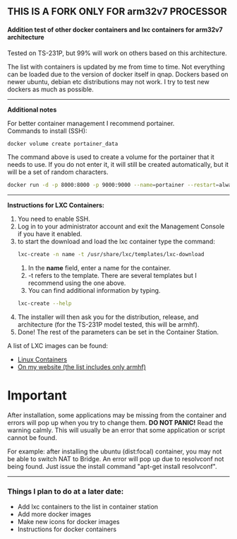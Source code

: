 ## **THIS IS A FORK ONLY FOR arm32v7 PROCESSOR**
#### Addition test of other docker containers and lxc containers for arm32v7 architecture
Tested on TS-231P, but 99% will work on others based on this architecture.

The list with containers is updated by me from time to time. Not everything can be loaded due to the version of docker itself in qnap. Dockers based on newer ubuntu, debian etc distributions may not work. I try to test new dockers as much as possible.

---
**Additional notes**

For better container management I recommend portainer.  
Commands to install (SSH):
```sh
docker volume create portainer_data
```
The command above is used to create a volume for the portainer that it needs to use. If you do not enter it, it will still be created automatically, but it will be a set of random characters.
```sh
docker run -d -p 8000:8000 -p 9000:9000 --name=portainer --restart=always -v /var/run/docker.sock:/var/run/docker.sock -v portainer_data:/data portainer/portainer-ce
```
---
**Instructions for LXC Containers:**
1. You need to enable SSH.
2. Log in to your administrator account and exit the Management Console if you have it enabled.
3. to start the download and load the lxc container type the command:
    ```sh
    lxc-create -n name -t /usr/share/lxc/templates/lxc-download
    ```
    1. In the **name** field, enter a name for the container.
    2. -t refers to the template. There are several templates but I recommend using the one above.
    3. You can find additional information by typing.
    ```sh
    lxc-create --help
    ```
4. The installer will then ask you for the distribution, release, and architecture (for the TS-231P model tested, this will be armhf).
5. Done! The rest of the parameters can be set in the Container Station.

A list of LXC images can be found:
- [Linux Containers](http://uk.images.linuxcontainers.org/)
- [On my website (the list includes only armhf)](https://tomek120697.pl/qnap/lxc.html)

# Important

After installation, some applications may be missing from the container and errors will pop up when you try to change them. __DO NOT PANIC!__ Read the warning calmly. This will usually be an error that some application or script cannot be found.

For example: after installing the ubuntu (dist:focal) container, you may not be able to switch NAT to Bridge. An error will pop up due to resolvconf not being found. Just issue the install command "apt-get install resolvconf".

---

### Things I plan to do at a later date:
- Add lxc containers to the list in container station
- Add more docker images
- Make new icons for docker images
- Instructions for docker containers
